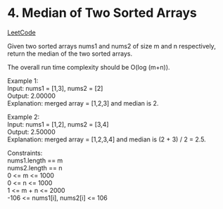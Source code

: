 # 4. Median of Two Sorted Arrays

[LeetCode](https://leetcode.cn/problems/median-of-two-sorted-arrays/)

Given two sorted arrays nums1 and nums2 of size m and n respectively, return the median of the two sorted arrays.

The overall run time complexity should be O(log (m+n)).

Example 1:\
Input: nums1 = [1,3], nums2 = [2]\
Output: 2.00000\
Explanation: merged array = [1,2,3] and median is 2.

Example 2:\
Input: nums1 = [1,2], nums2 = [3,4]\
Output: 2.50000\
Explanation: merged array = [1,2,3,4] and median is (2 + 3) / 2 = 2.5.

Constraints:\
nums1.length == m\
nums2.length == n\
0 <= m <= 1000\
0 <= n <= 1000\
1 <= m + n <= 2000\
-106 <= nums1[i], nums2[i] <= 106